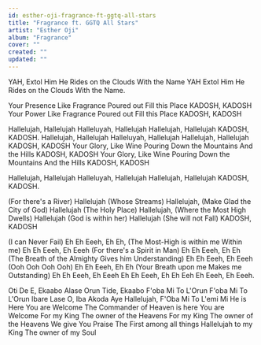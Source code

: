 ```yaml
---
id: esther-oji-fragrance-ft-ggtq-all-stars
title: "Fragrance ft. GGTQ All Stars"
artist: "Esther Oji"
album: "Fragrance"
cover: ""
created: ""
updated: ""
---
```


YAH, Extol Him
He Rides on the Clouds
With the Name YAH
Extol Him
He Rides on the Clouds
With the Name.
 
Your Presence
Like Fragrance Poured out
Fill this Place
KADOSH, KADOSH
Your Power
Like Fragrance Poured out
Fill this Place
KADOSH, KADOSH
 
Hallelujah, Hallelujah
Halleluyah, Hallelujah
Hallelujah, Hallelujah
KADOSH, KADOSH.
Hallelujah, Hallelujah
Halleluyah, Hallelujah
Hallelujah, Hallelujah
KADOSH, KADOSH
Your Glory, Like Wine
Pouring Down the Mountains
And the Hills
KADOSH, KADOSH
Your Glory, Like Wine
Pouring Down the Mountains
And the Hills
KADOSH, KADOSH
 
Hallelujah, Hallelujah
Halleluyah, Hallelujah
Hallelujah, Hallelujah
KADOSH, KADOSH.
 
(For there's a River)
Hallelujah
(Whose Streams)
Hallelujah,
(Make Glad the City of God)
Hallelujah
(The Holy Place)
Hallelujah,
(Where the Most High Dwells)
Hallelujah
(God is within her)
Hallelujah
(She will not Fall)
KADOSH, KADOSH
 
(I can Never Fail)
Eh Eh Eeeh, Eh Eh,
(The Most-High is within me
Within me)
Eh Eh Eeeh, Eh Eeeh
(For there's a Spirit in Man)
Eh Eh Eeeh, Eh Eh
(The Breath of the Almighty
Gives him Understanding)
Eh Eh Eeeh, Eh Eeeh
(Ooh Ooh Ooh Ooh)
Eh Eh Eeeh, Eh Eh
(Your Breath upon me
Makes me Outstanding)
Eh Eh Eeeh, Eh Eeeh
Eh Eh Eeeh, Eh Eh
Eeh Eh Eeeh, Eh Eeeh.
 
Oti De E, Ekaabo
Alase Orun Tide, Ekaabo
F'oba Mi To L'Orun
F'oba Mi To L'Orun
Ibare Lase O, Iba Akoda Aye
Hallelujah,
F'Oba Mi To L'emi Mi
He is Here
You are Welcome
The Commander of Heaven is here
You are Welcome
For my King
The owner of the Heavens
For my King
The owner of the Heavens
We give You Praise
The First among all things
Hallelujah to my King
The owner of my Soul